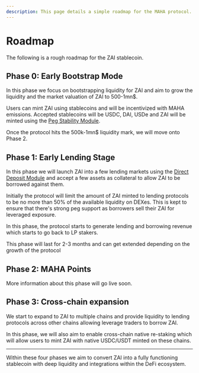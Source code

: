 ```yaml
---
description: This page details a simple roadmap for the MAHA protocol.
---
```


# Roadmap

The following is a rough roadmap for the ZAI stablecoin.&#x20;

## Phase 0: Early Bootstrap Mode

In this phase we focus on bootstrapping liquidity for ZAI and aim to grow the liquidity and the market valuation of ZAI to 500-1mn$.&#x20;

Users can mint ZAI using stablecoins and will be incentivized with MAHA emissions. Accepted stablecoins will be USDC, DAI, USDe and ZAI will be minted using the [Peg Stability Module](zai-stablecoin/peg-mechanics/peg-stablility-module.md).

Once the protocol hits the 500k-1mn$ liquidity mark, we will move onto Phase 2.

## Phase 1: Early Lending Stage

In this phase we will launch ZAI into a few lending markets using the [Direct Deposit Module](zai-stablecoin/peg-mechanics/direct-deposit-module.md) and accept a few assets as collateral to allow ZAI to be borrowed against them.&#x20;

Initially the protocol will limit the amount of ZAI minted to lending protocols to be no more than 50% of the available liquidity on DEXes. This is kept to ensure that there's strong peg support as borrowers sell their ZAI for leveraged exposure.

In this phase, the protocol starts to generate lending and borrowing revenue which starts to go back to LP stakers.

This phase will last for 2-3 months and can get extended depending on the growth of the protocol

## Phase 2: MAHA Points

More information about this phase will go live soon.

## Phase 3: Cross-chain expansion

We start to expand to ZAI to multiple chains and provide liquidity to lending protocols across other chains allowing leverage traders to borrow ZAI.

In this phase, we will also aim to enable cross-chain native re-staking which will allow users to mint ZAI with native USDC/USDT minted on these chains.

***

Within these four phases we aim to convert ZAI into a fully functioning stablecoin with deep liquidity and integrations within the DeFi ecosystem.
